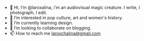 - 👋 Hi, I’m @laroxalina, i'm an audiovisual magic creature. I write, I photograph, I edit. 
- 👀 I’m interested in pop culture, art and women's history.
- 🌱 I’m currently learning design. 
- 💞️ I’m looking to collaborate on blogging. 
- 📫 How to reach me laroxchalina@gmail.com 

<!---
laroxalina/laroxalina is a ✨ special ✨ repository because its `README.md` (this file) appears on your GitHub profile.
You can click the Preview link to take a look at your changes.
--->
